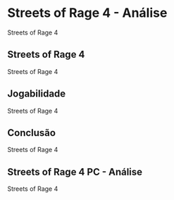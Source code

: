 ---
---

# Streets of Rage 4 - Análise

Streets of Rage 4

## Streets of Rage 4

Streets of Rage 4

## Jogabilidade

Streets of Rage 4

## Conclusão

Streets of Rage 4

## Streets of Rage 4 PC - Análise

Streets of Rage 4
